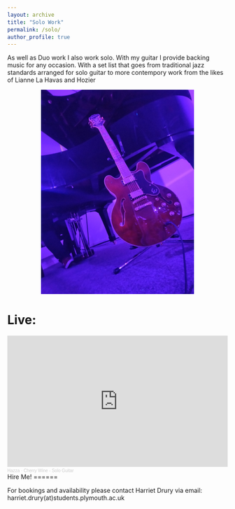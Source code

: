 ```yaml
---
layout: archive
title: "Solo Work"
permalink: /solo/
author_profile: true
---
```

As well as Duo work I also work solo. With my guitar I provide backing music for any occasion. With a set list that goes from traditional jazz standards arranged for solo guitar to more contempory work from the likes of Lianne La Havas and Hozier
<p align="center">
  <img src="/images/solo.jpg" width=350 title="Solo">
</p>

Live:
======

<iframe width="100%" height="300" scrolling="no" frameborder="no" allow="autoplay" src="https://w.soundcloud.com/player/?url=https%3A//api.soundcloud.com/tracks/725345806&color=%23ff5500&auto_play=false&hide_related=false&show_comments=true&show_user=true&show_reposts=false&show_teaser=true&visual=true"></iframe><div style="font-size: 10px; color: #cccccc;line-break: anywhere;word-break: normal;overflow: hidden;white-space: nowrap;text-overflow: ellipsis; font-family: Interstate,Lucida Grande,Lucida Sans Unicode,Lucida Sans,Garuda,Verdana,Tahoma,sans-serif;font-weight: 100;"><a href="https://soundcloud.com/harriet-drury-1" title="Hazza" target="_blank" style="color: #cccccc; text-decoration: none;">Hazza</a> · <a href="https://soundcloud.com/harriet-drury-1/cherry-wine-solo-guitar-mp3" title="Cherry Wine - Solo Guitar" target="_blank" style="color: #cccccc; text-decoration: none;">Cherry Wine - Solo Guitar</a></div>
Hire Me!
======

For bookings and availability please contact Harriet Drury via email: harriet.drury(at)students.plymouth.ac.uk
